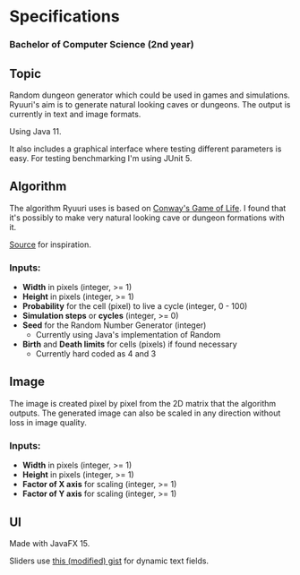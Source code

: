 # Specifications

### Bachelor of Computer Science (2nd year)

## Topic

Random dungeon generator which could be used in games and simulations. Ryuuri's aim is to generate natural looking caves or dungeons. The output is currently in text and image formats.

Using Java 11.

It also includes a graphical interface where testing different parameters is easy. For testing benchmarking I'm using JUnit 5.

## Algorithm

The algorithm Ryuuri uses is based on [Conway's Game of Life](https://en.wikipedia.org/wiki/Conway%27s_Game_of_Life). I found that it's possibly to make very natural looking cave or dungeon formations with it.

[Source](http://roguebasin.roguelikedevelopment.org/index.php?title=Cellular_Automata_Method_for_Generating_Random_Cave-Like_Levels) for inspiration.

### Inputs:
- **Width** in pixels (integer, >= 1)
- **Height** in pixels (integer, >= 1)
- **Probability** for the cell (pixel) to live a cycle (integer, 0 - 100)
- **Simulation steps** or **cycles** (integer, >= 0)
- **Seed** for the Random Number Generator (integer)
  - Currently using Java's implementation of Random
- **Birth** and **Death limits** for cells (pixels) if found necessary 
   - Currently hard coded as 4 and 3


## Image

The image is created pixel by pixel from the 2D matrix that the algorithm outputs. The generated image can also be scaled in any direction without loss in image quality.

### Inputs:
- **Width** in pixels (integer, >= 1)
- **Height** in pixels (integer, >= 1)
- **Factor of X axis** for scaling (integer, >= 1)
- **Factor of Y axis** for scaling (integer, >= 1)

## UI

Made with JavaFX 15.

Sliders use [this (modified) gist](https://gist.github.com/jewelsea/1962045) for dynamic text fields.
